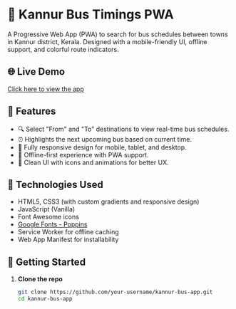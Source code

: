 # 🚌 Kannur Bus Timings PWA

A Progressive Web App (PWA) to search for bus schedules between towns in Kannur district, Kerala. Designed with a mobile-friendly UI, offline support, and colorful route indicators.

## 🌐 Live Demo

[Click here to view the app](https://kannur-bus-timetable.vercel.app/)

## 📱 Features

- 🔍 Select "From" and "To" destinations to view real-time bus schedules.
- ⏰ Highlights the next upcoming bus based on current time.
- 📱 Fully responsive design for mobile, tablet, and desktop.
- 🌙 Offline-first experience with PWA support.
- 🧭 Clean UI with icons and animations for better UX.

## 🧰 Technologies Used

- HTML5, CSS3 (with custom gradients and responsive design)
- JavaScript (Vanilla)
- Font Awesome icons
- [Google Fonts - Poppins](https://fonts.google.com/specimen/Poppins)
- Service Worker for offline caching
- Web App Manifest for installability

## 🚀 Getting Started

1. **Clone the repo**
   ```bash
   git clone https://github.com/your-username/kannur-bus-app.git
   cd kannur-bus-app
